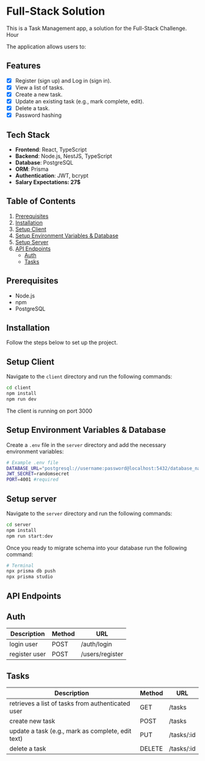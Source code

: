 # Full-Stack Solution
This is a Task Management app, a solution for the Full-Stack Challenge. 
Hour

The application allows users to:

## Features

- [x] Register (sign up) and Log in (sign in).
- [x] View a list of tasks.
- [x] Create a new task.
- [x] Update an existing task (e.g., mark complete, edit).
- [x] Delete a task.
- [x] Password hashing

## Tech Stack

- **Frontend**: React, TypeScript
- **Backend**: Node.js, NestJS, TypeScript
- **Database**: PostgreSQL
- **ORM**: Prisma
- **Authentication**: JWT, bcrypt
- **Salary Expectations: 27$**


## Table of Contents

1. [Prerequisites](#prerequisites)
2. [Installation](#installation)
3. [Setup Client](#setup-client)
4. [Setup Environment Variables & Database](#setup-environment-variables--database)
5. [Setup Server](#setup-server)
6. [API Endpoints](#api-endpoints)
   - [Auth](#auth)
   - [Tasks](#tasks)



## Prerequisites

- Node.js
- npm
- PostgreSQL

## Installation

Follow the steps below to set up the project.


## Setup Client

Navigate to the `client` directory and run the following commands:

```bash
cd client
npm install
npm run dev
```
The client is running on port 3000

## Setup Environment Variables & Database

Create a `.env` file in the `server` directory and add the necessary environment variables:

```bash
# Example .env file
DATABASE_URL="postgresql://username:password@localhost:5432/database_name?schema=public"
JWT_SECRET=randomsecret
PORT=4001 #required
```


## Setup server

Navigate to the `server` directory and run the following commands:

```bash
cd server
npm install
npm run start:dev
```



Once you ready to migrate schema into your database run the following command:

```bash
# Terminal
npx prisma db push
npx prisma studio

```

## API Endpoints

## Auth
| Description | Method | URL |
| ----------- | ------ | --- |
| login user | POST | /auth/login |
| register user | POST | /users/register |

## Tasks
| Description | Method | URL |
| ----------- | ------ | --- |
| retrieves a list of tasks from authenticated user | GET | /tasks |
| create new task | POST | /tasks |
| update a task (e.g., mark as complete, edit text) | PUT | /tasks/:id |
| delete a task | DELETE | /tasks/:id |